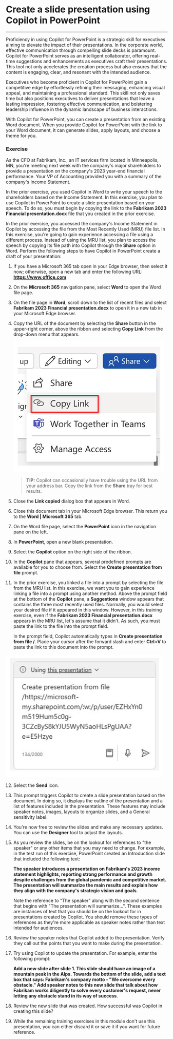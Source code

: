 
# Create a slide presentation using Copilot in PowerPoint
---
Proficiency in using Copilot for PowerPoint is a strategic skill for executives aiming to elevate the impact of their presentations. In the corporate world, effective communication through compelling slide decks is paramount. Copilot for PowerPoint serves as an intelligent collaborator, offering real-time suggestions and enhancements as executives craft their presentations. This tool not only accelerates the creation process but also ensures that the content is engaging, clear, and resonant with the intended audience.

Executives who become proficient in Copilot for PowerPoint gain a competitive edge by effortlessly refining their messaging, enhancing visual appeal, and maintaining a professional standard. This skill not only saves time but also positions executives to deliver presentations that leave a lasting impression, fostering effective communication, and bolstering leadership influence in the dynamic landscape of business interactions.

With Copilot for PowerPoint, you can create a presentation from an existing Word document. When you provide Copilot for PowerPoint with the link to your Word document, it can generate slides, apply layouts, and choose a theme for you.

### Exercise

As the CFO at Fabrikam, Inc., an IT services firm located in Minneapolis, MN, you're meeting next week with the company's major shareholders to provide a presentation on the company's 2023 year-end financial performance. Your VP of Accounting provided you with a summary of the company's Income Statement.

In the prior exercise, you used Copilot in Word to write your speech to the shareholders based on the Income Statement. In this exercise, you plan to use Copilot in PowerPoint to create a slide presentation based on your speech. To do so, you must begin by copying the link to the **Fabrikam 2023 Financial presentation.docx** file that you created in the prior exercise.

In the prior exercise, you accessed the company's Income Statement in Copilot by accessing the file from the Most Recently Used (MRU) file list. In this exercise, you're going to gain experience accessing a file using a different process. Instead of using the MRU list, you plan to access the speech by copying its file path into Copilot through the **Share** option in Word. Perform the following steps to have Copilot in PowerPoint create a draft of your presentation:

1.  If you have a Microsoft 365 tab open in your Edge browser, then select it now; otherwise, open a new tab and enter the following URL: **https://www.office.com**
2.  On the **Microsoft 365** navigation pane, select **Word** to open the Word file page.
3.  On the file page in **Word**, scroll down to the list of recent files and select **Fabrikam 2023 Financial presentation.docx** to open it in a new tab in your Microsoft Edge browser.
4.  Copy the URL of the document by selecting the **Share** button in the upper-right corner, above the ribbon and selecting **Copy Link** from the drop-down menu that appears.
    
    ![Screenshot showing the Share menu and the Copy Link option highlighted.](../media/share-menu-with-copy-link-9fd1c60a.png)
    
    
     > **TIP:** Copilot can occasionally have trouble using the URL from your address bar. Copy the link from the **Share** tray for best results.

5.  Close the **Link copied** dialog box that appears in Word.
6.  Close this document tab in your Microsoft Edge browser. This return you to the **Word \| Microsoft 365** tab.
7.  On the Word file page, select the **PowerPoint** icon in the navigation pane on the left.
8.  In **PowerPoint**, open a new blank presentation.
9.  Select the **Copilot** option on the right side of the ribbon.
10. In the **Copilot** pane that appears, several predefined prompts are available for you to choose from. Select the **Create presentation from file** prompt.
11. In the prior exercise, you linked a file into a prompt by selecting the file from the MRU list. In this exercise, we want you to gain experience linking a file into a prompt using another method. Above the prompt field at the bottom of the **Copilot** pane, a **Suggestions** window appears that contains the three most recently used files. Normally, you would select your desired file if it appeared in this window. However, in this training exercise, even if the **Fabrikam 2023 Financial presentation.docx** appears in the MRU list, let's assume that it didn't. As such, you must paste the link to the file into the prompt field.
    
    In the prompt field, Copilot automatically types in **Create presentation from file /**. Place your cursor after the forward slash and enter **Ctrl+V** to paste the link to this document into the prompt.
    
 ![Screenshot showing the Copilot in PowerPoint prompt field with the Create presentation from file prompt and the link to the file.](../media/copilot-ppt-prompt-with-file-link-690f74ed.png)
    
12. Select the **Send** icon.
13. This prompt triggers Copilot to create a slide presentation based on the document. In doing so, it displays the outline of the presentation and a list of features included in the presentation. These features may include speaker notes, images, layouts to organize slides, and a General sensitivity label.
14. You're now free to review the slides and make any necessary updates. You can use the **Designer** tool to adjust the layouts.
15. As you review the slides, be on the lookout for references to "the speaker" or any other items that you may need to change. For example, in the test run of this exercise, PowerPoint created an Introduction slide that included the following text:
    
    **The speaker introduces a presentation on Fabrikam's 2023 income statement highlights, reporting strong performance and growth despite challenges from the global pandemic and competitive market. The presentation will summarize the main results and explain how they align with the company's strategic vision and goals**.
    
    Note the reference to "The speaker" along with the second sentence that begins with "The presentation will summarize...". These examples are instances of text that you should be on the lookout for in presentations created by Copilot. You should remove these types of references as they're more applicable as speaker notes rather than text intended for audiences.
16. Review the speaker notes that Copilot added to the presentation. Verify they call out the points that you want to make during the presentation.
17. Try using Copilot to update the presentation. For example, enter the following prompt:
    
    **Add a new slide after slide 1. This slide should have an image of a mountain peak in the Alps. Towards the bottom of the slide, add a text box that says: Fabrikam's company motto - "We overcome every obstacle." Add speaker notes to this new slide that talk about how Fabrikam works diligently to solve every customer's request, never letting any obstacle stand in its way of success**.
18. Review the new slide that was created. How successful was Copilot in creating this slide?
19. While the remaining training exercises in this module don't use this presentation, you can either discard it or save it if you want for future reference.
